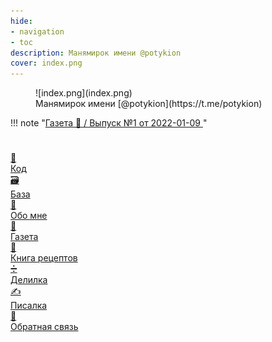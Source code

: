 ```yaml
---
hide:
- navigation
- toc
description: Манямирок имени @potykion
cover: index.png
---
```


<style>


</style>



<figure markdown>
  ![index.png](index.png)
  <figcaption markdown style="font-style: normal">Манямирок имени [@potykion](https://t.me/potykion)</figcaption>
</figure>

!!! note "[Газета 📰 / Выпуск №1 от 2022-01-09 ](./Gazeta/1)"

#

<div class="grid-2d">

<a href="./Code" class="link-card">
  <div class="card-icon">🔮</div>
  <div class="card-title">Код</div>
</a>
<a href="./Everything" class="link-card">
  <div class="card-icon">🗃️</div>
  <div class="card-title">База</div>
</a>
<a href="./n" class="link-card">
  <div class="card-icon">🧑</div>
  <div class="card-title">Обо мне</div>
</a>
<a href="./Gazeta" class="link-card">
  <div class="card-icon">📰</div>
  <div class="card-title">Газета</div>
</a>
<a href="https://potyk.notion.site/potyk/d47b6c5c807a41e2a9bb145632a20a5b" class="link-card">
  <div class="card-icon">🥘</div>
  <div class="card-title">Книга рецептов</div>
</a>

<a href="https://delilka.website.yandexcloud.net/" class="link-card">
  <div class="card-icon">➗</div>
  <div class="card-title">Делилка</div>
</a>
<a href="https://write.website.yandexcloud.net/" class="link-card">
  <div class="card-icon">✍</div>
  <div class="card-title">Писалка</div>
</a>
<a href="https://forms.gle/E79zYuiLPCeVYoJh6/" class="link-card">
  <div class="card-icon">💬</div>
  <div class="card-title">Обратная связь</div>
</a>
</div>


